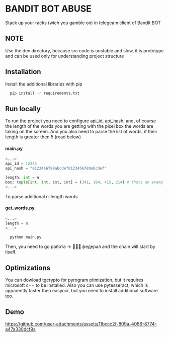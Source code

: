 
# BANDIT BOT ABUSE

Stack up your racks (wich you gamble on) in telegeam client of Bandit BOT

## NOTE

Use the dev directory, because src code is unstable and slow, it is prototype and can be used only for understanding project structure

## Installation

Install the additional libraries with pip

```bash
  pip install -r requirements.txt
```
    
## Run locally
To run the project you need to configure api_id, api_hash, and, of course the length of the words you are getting with the pixel box the words are taking on the screen. And you also need to parse the list of words, if their length is greater then 5 (read below)
#### main.py
```python
<...>
api_id = 12345
api_hash = "0123456789abcdef0123456789abcdef"

length: int = n
box: tuple[int, int, int, int] = (341, 184, 415, 214) # thats an example of 4-letter word box
<...>
```
To parse additional n-length words
#### get_words.py
```python
<...>
length = n
<...>
```
```bash
  python main.py
```
Then, you need to go
работа -> 👮🏻‍♂️ федерал
and the chain will start by itself.



## Optimizations

You can dowload tgcrypto for pyrogram ptimization, but it requires microsoft c++ to be installed.
Also you can use pytesseract, which is apparently faster then easyocr, but you need to install additional software too.


## Demo



https://github.com/user-attachments/assets/11bccc2f-809a-4086-8774-a47a330dcf9a


